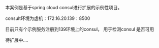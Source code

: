 本案例是基于spring cloud consul进行扩展的示例性项目。

consult环境为虚机：172.16.20.139：8500

目前只有个示例服务注册到139环境上的consul， 用于检测consul 是否可用

待扩展中....
